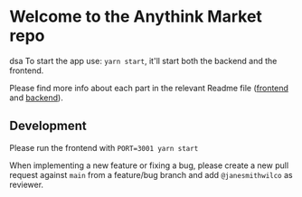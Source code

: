 # Welcome to the Anythink Market repo
dsa
To start the app use: `yarn start`, it'll start both the backend and the frontend.

Please find more info about each part in the relevant Readme file ([frontend](frontend/readme.md) and [backend](backend/README.md)).

## Development

Please run the frontend with `PORT=3001 yarn start`

When implementing a new feature or fixing a bug, please create a new pull request against `main` from a feature/bug branch and add `@janesmithwilco` as reviewer.
